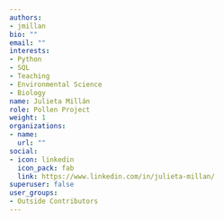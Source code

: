 ```yaml
---
authors:
- jmillan
bio: ""
email: ""
interests:
- Python
- SQL
- Teaching
- Environmental Science
- Biology
name: Julieta Millán
role: Pollen Project
weight: 1
organizations:
- name: 
  url: ""
social:
- icon: linkedin
  icon_pack: fab
  link: https://www.linkedin.com/in/julieta-millan/
superuser: false
user_groups:
- Outside Contributors
---
```

